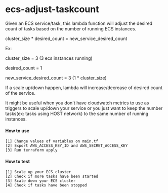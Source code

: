 # ecs-adjust-taskcount
Given an ECS service/task, this lambda function will adjust the desired count of tasks based on the number of running ECS instances. 

cluster_size * desired_count = new_service_desired_count

Ex: 

cluster_size = 3 (3 ecs instances running)

desired_count = 1 

new_service_desired_count = 3 (1 * cluster_size)

If a scale up/down happen, lambda will increase/decrease of desired count of the service.


It might be useful when you don't have cloudwatch metrics to use as triggers to scale up/down your service or you just want to keep the number tasks(ex: tasks using HOST network) to the same number of running instances.

#### How to use
```
[1] Change values of variables on main.tf
[2] Export AWS_ACCESS_KEY_ID and AWS_SECRET_ACCESS_KEY
[3] Run terraform apply
```

#### How to test
```
[1] Scale up your ECS cluster
[2] Check if more tasks have been started
[3] Scale down your ECS cluster
[4] Check if tasks have been stopped
```
